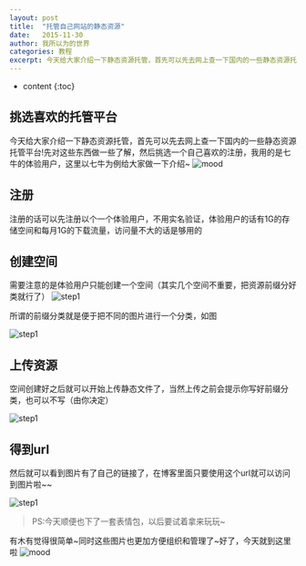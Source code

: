 ```yaml
---
layout: post
title:  "托管自己网站的静态资源"
date:   2015-11-30
author: 我所以为的世界
categories: 教程
excerpt: 今天给大家介绍一下静态资源托管，首先可以先去网上查一下国内的一些静态资源托管平台!先对这些东西做一些了解，然后挑选一个自己喜欢的注册，我用的是七牛的体验用户，这里以七牛为例给大家做一下介绍~   
---
```


* content
{:toc}

##  挑选喜欢的托管平台

  今天给大家介绍一下静态资源托管，首先可以先去网上查一下国内的一些静态资源托管平台!先对这些东西做一些了解，然后挑选一个自己喜欢的注册，我用的是七牛的体验用户，这里以七牛为例给大家做一下介绍~
![mood](http://7xonct.com1.z0.glb.clouddn.com/rabit/bisihi.gif)

## 注册


  注册的话可以先注册以个一个体验用户，不用实名验证，体验用户的话有1G的存储空间和每月1G的下载流量，访问量不大的话是够用的

## 创建空间

需要注意的是体验用户只能创建一个空间（其实几个空间不重要，把资源前缀分好类就行了）
![step1](http://7xonct.com1.z0.glb.clouddn.com/qiniu/step1.png)


所谓的前缀分类就是便于把不同的图片进行一个分类，如图


![step1](http://7xonct.com1.z0.glb.clouddn.com/qiniu/step5.png)


## 上传资源

空间创建好之后就可以开始上传静态文件了，当然上传之前会提示你写好前缀分类，也可以不写（由你决定）

![step1](http://7xonct.com1.z0.glb.clouddn.com/qiniu/step2.png)


## 得到url

然后就可以看到图片有了自己的链接了，在博客里面只要使用这个url就可以访问到图片啦~~


![step1](http://7xonct.com1.z0.glb.clouddn.com/qiniu/step4.png)


>  PS:今天顺便也下了一套表情包，以后要试着拿来玩玩~

有木有觉得很简单~同时这些图片也更加方便组织和管理了~好了，今天就到这里啦
![mood](http://7xonct.com1.z0.glb.clouddn.com/rabit/wudi.gif)






